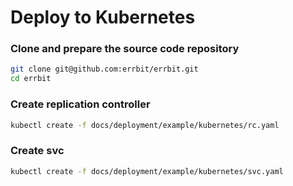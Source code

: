 # Deploy to Kubernetes

### Clone and prepare the source code repository
```bash
git clone git@github.com:errbit/errbit.git
cd errbit
```

### Create replication controller
```bash
kubectl create -f docs/deployment/example/kubernetes/rc.yaml
```

### Create svc
```bash
kubectl create -f docs/deployment/example/kubernetes/svc.yaml
```


